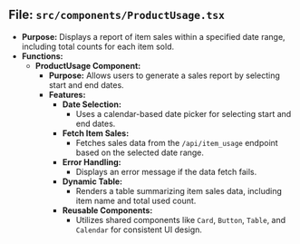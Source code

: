 ## File: `src/components/ProductUsage.tsx`
- **Purpose:** Displays a report of item sales within a specified date range, including total counts for each item sold.
- **Functions:**
  - **ProductUsage Component:**
    - **Purpose:** Allows users to generate a sales report by selecting start and end dates.
    - **Features:**
      - **Date Selection:**
        - Uses a calendar-based date picker for selecting start and end dates.
      - **Fetch Item Sales:**
        - Fetches sales data from the `/api/item_usage` endpoint based on the selected date range.
      - **Error Handling:**
        - Displays an error message if the data fetch fails.
      - **Dynamic Table:**
        - Renders a table summarizing item sales data, including item name and total used count.
      - **Reusable Components:**
        - Utilizes shared components like `Card`, `Button`, `Table`, and `Calendar` for consistent UI design.